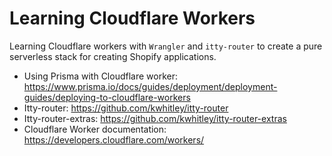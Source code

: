 # Learning Cloudflare Workers

Learning Cloudflare workers with `Wrangler` and `itty-router` to create a pure serverless stack for creating Shopify applications.

- Using Prisma with Cloudflare worker: https://www.prisma.io/docs/guides/deployment/deployment-guides/deploying-to-cloudflare-workers
- Itty-router: https://github.com/kwhitley/itty-router
- Itty-router-extras: https://github.com/kwhitley/itty-router-extras
- Cloudflare Worker documentation: https://developers.cloudflare.com/workers/
